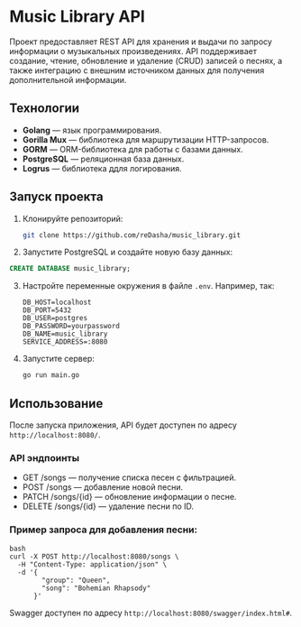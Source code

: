# Music Library API

Проект предоставляет REST API для хранения и выдачи по запросу информации о музыкальных произведениях. API поддерживает создание, чтение, обновление и удаление (CRUD) записей о песнях, а также интеграцию с внешним источником данных для получения дополнительной информации.

## Технологии

- **Golang** — язык программирования.
- **Gorilla Mux** — библиотека для маршрутизации HTTP-запросов.
- **GORM** — ORM-библиотека для работы с базами данных.
- **PostgreSQL** — реляционная база данных.
- **Logrus** — библиотека ддля логирования.

## Запуск проекта

1. Клонируйте репозиторий:

    ```bash
    git clone https://github.com/reDasha/music_library.git
    ```

2. Запустите PostgreSQL и создайте новую базу данных:

 ```sql
 CREATE DATABASE music_library;
 ```

3. Настройте переменные окружения в файле `.env`. Например, так:

    ```
    DB_HOST=localhost
    DB_PORT=5432
    DB_USER=postgres
    DB_PASSWORD=yourpassword
    DB_NAME=music_library
    SERVICE_ADDRESS=:8080
    ```

2. Запустите сервер:

    ```bash
    go run main.go
    ```

## Использование

После запуска приложения, API будет доступен по адресу `http://localhost:8080/`.

### API эндпоинты

- GET /songs — получение списка песен с фильтрацией.
- POST /songs — добавление новой песни.
- PATCH /songs/{id} — обновление информации о песне.
- DELETE /songs/{id} — удаление песни по ID.

### Пример запроса для добавления песни:

```
bash
curl -X POST http://localhost:8080/songs \
  -H "Content-Type: application/json" \
  -d '{
        "group": "Queen",
        "song": "Bohemian Rhapsody"
      }'
```
Swagger доступен по адресу `http://localhost:8080/swagger/index.html#`.